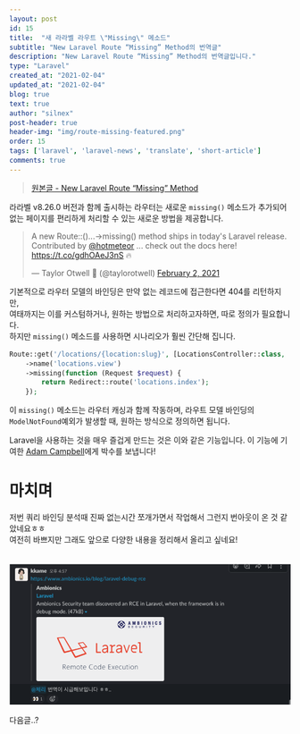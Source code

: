 ```yaml
---
layout: post
id: 15
title:  "새 라라벨 라우트 \"Missing\" 메소드"
subtitle: "New Laravel Route “Missing” Method의 번역글"
description: "New Laravel Route “Missing” Method의 번역글입니다."
type: "Laravel"
created_at: "2021-02-04"
updated_at: "2021-02-04"
blog: true
text: true
author: "silnex"
post-header: true
header-img: "img/route-missing-featured.png"
order: 15
tags: ['laravel', 'laravel-news', 'translate', 'short-article']
comments: true
---
```


> [원본글 - New Laravel Route “Missing” Method](https://laravel-news.com/route-missing-method)

라라벨 v8.26.0 버전과 함께 출시하는 라우터는 새로운 `missing()` 메소드가 추가되어 없는 페이지를 편리하게 처리할 수 있는 새로운 방법을 제공합니다.

<blockquote class="twitter-tweet"><p lang="en" dir="ltr">A new Route::()...-&gt;missing() method ships in today&#39;s Laravel release. Contributed by <a href="https://twitter.com/hotmeteor?ref_src=twsrc%5Etfw">@hotmeteor</a> ... check out the docs here! <a href="https://t.co/gdhOAeJ3nS">https://t.co/gdhOAeJ3nS</a> 🔥</p>&mdash; Taylor Otwell 💎 (@taylorotwell) <a href="https://twitter.com/taylorotwell/status/1356611668424466434?ref_src=twsrc%5Etfw">February 2, 2021</a></blockquote> <script async src="https://platform.twitter.com/widgets.js" charset="utf-8"></script>

기본적으로 라우터 모델의 바인딩은 만약 없는 레코드에 접근한다면 404를 리턴하지만,  
여태까지는 이를 커스텀하거나, 원하는 방법으로 처리하고자하면, 따로 정의가 필요합니다.  
하지만 `missing()` 메소드를 사용하면 시나리오가 훨씬 간단해 집니다.

```php
Route::get('/locations/{location:slug}', [LocationsController::class, 'show'])
    ->name('locations.view')
    ->missing(function (Request $request) {
        return Redirect::route('locations.index');
    });
```

이 `missing()` 메소드는 라우터 캐싱과 함께 작동하며, 라우트 모델 바인딩의 `ModelNotFound`예외가 발생할 때, 원하는 방식으로 정의하면 됩니다.

Laravel을 사용하는 것을 매우 즐겁게 만드는 것은 이와 같은 기능입니다. 이 기능에 기여한 [Adam Campbell](https://github.com/hotmeteor)에게 박수를 보냅니다!

# 마치며

저번 쿼리 바인딩 분석때 진짜 없는시간 쪼개가면서 작업해서 그런지 번아웃이 온 것 같았네요ㅎㅎ  
여전히 바쁘지만 그래도 앞으로 다양한 내용을 정리해서 올리고 싶네요!
<br/>
<br/>
<br/>
![slack](img/slack.png)
<figcaption>다음글..?</figcaption>